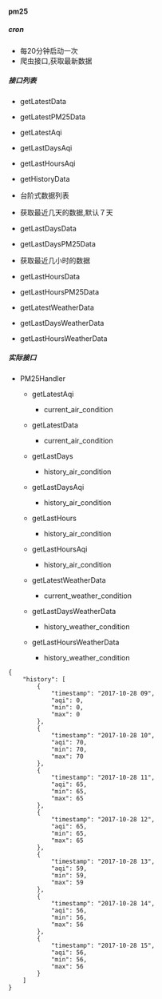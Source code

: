 #### pm25

##### cron
- 每20分钟启动一次
- 爬虫接口,获取最新数据

##### 接口列表
- getLatestData
- getLatestPM25Data
- getLatestAqi
- getLastDaysAqi 
- getLastHoursAqi 
- getHistoryData 

- 台阶式数据列表

- 获取最近几天的数据,默认７天
- getLastDaysData 
- getLastDaysPM25Data 

- 获取最近几小时的数据
- getLastHoursData
- getLastHoursPM25Data 

- getLatestWeatherData
- getLastDaysWeatherData
- getLastHoursWeatherData


##### 实际接口
- PM25Handler
    - getLatestAqi
        - current_air_condition
    - getLatestData
        - current_air_condition
    - getLastDays
        - history_air_condition
    - getLastDaysAqi
        - history_air_condition
    - getLastHours
        - history_air_condition
    - getLastHoursAqi
        - history_air_condition

    - getLatestWeatherData
        - current_weather_condition
    - getLastDaysWeatherData
        - history_weather_condition
    - getLastHoursWeatherData
        - history_weather_condition


```
{
    "history": [
        {
            "timestamp": "2017-10-28 09",
            "aqi": 0,
            "min": 0,
            "max": 0
        },
        {
            "timestamp": "2017-10-28 10",
            "aqi": 70,
            "min": 70,
            "max": 70
        },
        {
            "timestamp": "2017-10-28 11",
            "aqi": 65,
            "min": 65,
            "max": 65
        },
        {
            "timestamp": "2017-10-28 12",
            "aqi": 65,
            "min": 65,
            "max": 65
        },
        {
            "timestamp": "2017-10-28 13",
            "aqi": 59,
            "min": 59,
            "max": 59
        },
        {
            "timestamp": "2017-10-28 14",
            "aqi": 56,
            "min": 56,
            "max": 56
        },
        {
            "timestamp": "2017-10-28 15",
            "aqi": 56,
            "min": 56,
            "max": 56
        }
    ]
}
```
